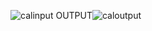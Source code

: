  ![calinput](https://github.com/user-attachments/assets/55f60c5c-3fbd-4530-84fb-363ce91e6e0d) OUTPUT![caloutput](https://github.com/user-attachments/assets/21a70e32-6eab-4063-8b3b-850d3fb4a80a)
